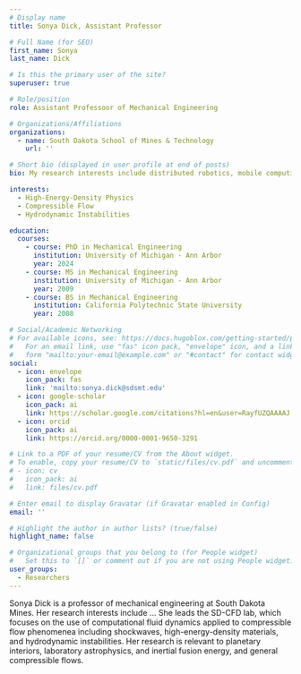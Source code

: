 ```yaml
---
# Display name
title: Sonya Dick, Assistant Professor

# Full Name (for SEO)
first_name: Sonya
last_name: Dick

# Is this the primary user of the site?
superuser: true

# Role/position
role: Assistant Professoor of Mechanical Engineering

# Organizations/Affiliations
organizations:
  - name: South Dakota School of Mines & Technology
    url: ''

# Short bio (displayed in user profile at end of posts)
bio: My research interests include distributed robotics, mobile computing and programmable matter.

interests:
  - High-Energy-Density Physics
  - Compressible Flow
  - Hydrodynamic Instabilities

education:
  courses:
    - course: PhD in Mechanical Engineering
      institution: University of Michigan - Ann Arbor
      year: 2024
    - course: MS in Mechanical Engineering
      institution: University of Michigan - Ann Arbor
      year: 2009
    - course: BS in Mechanical Engineering
      institution: California Polytechnic State University
      year: 2008

# Social/Academic Networking
# For available icons, see: https://docs.hugoblox.com/getting-started/page-builder/#icons
#   For an email link, use "fas" icon pack, "envelope" icon, and a link in the
#   form "mailto:your-email@example.com" or "#contact" for contact widget.
social:
  - icon: envelope
    icon_pack: fas
    link: 'mailto:sonya.dick@sdsmt.edu'
  - icon: google-scholar
    icon_pack: ai
    link: https://scholar.google.com/citations?hl=en&user=RayfUZQAAAAJ
  - icon: orcid
    icon_pack: ai
    link: https://orcid.org/0000-0001-9650-3291

# Link to a PDF of your resume/CV from the About widget.
# To enable, copy your resume/CV to `static/files/cv.pdf` and uncomment the lines below.
# - icon: cv
#   icon_pack: ai
#   link: files/cv.pdf

# Enter email to display Gravatar (if Gravatar enabled in Config)
email: ''

# Highlight the author in author lists? (true/false)
highlight_name: false

# Organizational groups that you belong to (for People widget)
#   Set this to `[]` or comment out if you are not using People widget.
user_groups:
  - Researchers
---
```


Sonya Dick is a professor of mechanical engineering at South Dakota Mines. Her research interests include ... She leads the SD-CFD lab, which focuses on the use of computational fluid dynamics applied to compressible flow phenomenea including shockwaves, high-energy-density materials, and hydrodynamic instabilities. Her research is relevant to planetary interiors, laboratory astrophysics, and inertial fusion energy, and general compressible flows.
